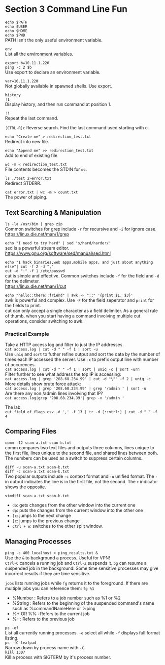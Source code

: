 # Section 3 Command Line Fun

`echo $PATH`  
`echo $USER`  
`echo $HOME`  
`echo $PWD`  
PATH isn't the only useful environment variable.

`env`  
List all the environment variables.

`export b=10.11.1.220`  
`ping -c 2 $b`  
Use export to declare an environment variable.

`var=10.11.1.220`  
Not globally available in spawned shells. Use export.

`history`  
`!1`  
Display history, and then run command at position 1.

`!!`  
Repeat the last command.

`[CTRL-R]c`
Reverse search. Find the last command used starting with c.

`echo "Create me" > redirection_test.txt`  
Redirect into new file.

`echo "Append me" >> redirection_test.txt`  
Add to end of existing file.

`wc -m < redirection_test.txt`  
File contents becomes the STDIN for `wc`.

`ls ./test 2>error.txt`  
Redirect STDERR.

`cat error.txt | wc -m > count.txt`  
The power of piping.

## Text Searching & Manipulation

`ls -la /usr/bin | grep zip`  
Common switches for grep include `-r` for recursive and `-i` for ignore case.  
https://linux.die.net/man/1/grep

`echo "I need to try hard" | sed 's/hard/harder/'`  
sed is a powerful stream editor.  
https://www.gnu.org/software/sed/manual/sed.html

`echo "I hack binaries,web apps,mobile apps, and just about anything else"| cut -f 2 -d ","`  
`cut -d ":" -f 1 /etc/passwd`  
cut is simple and effective. Common switches include `-f` for the field and `-d` for the delimeter.  
https://linux.die.net/man/1/cut

`echo "hello::there::friend" | awk -F "::" '{print $1, $3}'`  
awk is powerful and complex. Use `-F` for the field seperator and `print` for the fields to print.  
cut can only accept a single character as a field delimiter. As a general rule of thumb, when you start having a command involving multiple cut operations, consider switching to awk.

### Practical Example
Take a HTTP access log and filter to just the IP addresses.  
`cat access.log | cut -d " " -f 1 | sort -u`  
Use `uniq` and `sort` to futher refine output and sort the data by the number of times each IP accessed the server. Use `-c` to prefix output line with number of occurences.  
`cat access.log | cut -d " " -f 1 | sort | uniq -c | sort -urn`  
Filter further to see what address the top IP is accessing:  
`cat access.log | grep '208.68.234.99' | cut -d "\"" -f 2 | uniq -c`  
More details show brute force attack:  
`cat access.log | grep '208.68.234.99' | grep '/admin ' | sort -u`  
Are there any non /admin lines involving that IP?  
`cat access.log|grep '208.68.234.99'| grep -v '/admin '`

The lab:  
`cut field_of_flags.csv -d ',' -f 13 | tr -d [:cntrl:] | cut -d " " -f 4`

## Comparing Files
`comm -12 scan-a.txt scan-b.txt`  
comm compares two text files and outputs three columns, lines unique to the first file, lines unique to the second file, and shared lines between both. The numbers can be used as a switch to suppress certain columns.

`diff -u scan-a.txt scan-b.txt`  
`diff -c scan-a.txt scan-b.txt`  
Two popular outputs include `-c` context format and `-u` unified format. The `-` in output indicates the line is in the first file, not the second. The `+` indicator shows the opposite.

`vimdiff scan-a.txt scan-b.txt`  
* `do`: gets changes from the other window into the current one
* `dp`: puts the changes from the current window into the other one
* `]c`: jumps to the next change
* `[c`: jumps to the previous change
* `Ctrl + w`: switches to the other split window.

## Managing Processes
`ping -c 400 localhost > ping_results.txt &`  
Use the `&` to background a process. Useful for VPN!  
`Ctrl-C` cancels a running job and `Ctrl-Z` suspends it. `bg` can resume a suspended job in the background. Some time sensitive processes may give incorrect results if they are time sensitive.

`jobs` lists running jobs while `fg` returns it to the foreground. If there are multiple jobs you can reference them:
`fg %1`  
* %Number : Refers to a job number such as %1 or %2
* %String : Refers to the beginning of the suspended command's name such as %commandNameHere or %ping
* %+ OR %% : Refers to the current job
* %- : Refers to the previous job

`ps -ef`  
List all currently running processes. `-e` select all while `-f` displays full format listing.  
`ps -fC leafpad`  
Narrow down by process name with `-C`.  
`kill 1307`  
Kill a process with SIGTERM by it's process number.




